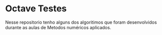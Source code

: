# Octave Testes
Nesse repositorio tenho alguns dos algoritimos que foram desenvolvidos durante as aulas de Metodos numéricos aplicados.
